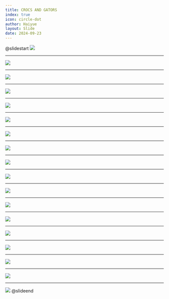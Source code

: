 ```yaml
---
title: CROCS AND GATORS
index: true
icon: circle-dot
author: Haiyue
layout: Slide
date: 2024-09-23
---
```

 
@slidestart
![](https://raw.githubusercontent.com/yclord/reading/refs/heads/master/english/Level-L/CROCS%20AND%20GATORS/001.webp)

---

![](https://raw.githubusercontent.com/yclord/reading/refs/heads/master/english/Level-L/CROCS%20AND%20GATORS/002.webp)

---

![](https://raw.githubusercontent.com/yclord/reading/refs/heads/master/english/Level-L/CROCS%20AND%20GATORS/003.webp)

---

![](https://raw.githubusercontent.com/yclord/reading/refs/heads/master/english/Level-L/CROCS%20AND%20GATORS/004.webp)

---

![](https://raw.githubusercontent.com/yclord/reading/refs/heads/master/english/Level-L/CROCS%20AND%20GATORS/005.webp)

---

![](https://raw.githubusercontent.com/yclord/reading/refs/heads/master/english/Level-L/CROCS%20AND%20GATORS/006.webp)

---

![](https://raw.githubusercontent.com/yclord/reading/refs/heads/master/english/Level-L/CROCS%20AND%20GATORS/007.webp)

---

![](https://raw.githubusercontent.com/yclord/reading/refs/heads/master/english/Level-L/CROCS%20AND%20GATORS/008.webp)

---

![](https://raw.githubusercontent.com/yclord/reading/refs/heads/master/english/Level-L/CROCS%20AND%20GATORS/009.webp)

---

![](https://raw.githubusercontent.com/yclord/reading/refs/heads/master/english/Level-L/CROCS%20AND%20GATORS/010.webp)

---

![](https://raw.githubusercontent.com/yclord/reading/refs/heads/master/english/Level-L/CROCS%20AND%20GATORS/011.webp)

---

![](https://raw.githubusercontent.com/yclord/reading/refs/heads/master/english/Level-L/CROCS%20AND%20GATORS/012.webp)

---

![](https://raw.githubusercontent.com/yclord/reading/refs/heads/master/english/Level-L/CROCS%20AND%20GATORS/013.webp)

---

![](https://raw.githubusercontent.com/yclord/reading/refs/heads/master/english/Level-L/CROCS%20AND%20GATORS/014.webp)

---

![](https://raw.githubusercontent.com/yclord/reading/refs/heads/master/english/Level-L/CROCS%20AND%20GATORS/015.webp)

---

![](https://raw.githubusercontent.com/yclord/reading/refs/heads/master/english/Level-L/CROCS%20AND%20GATORS/016.webp)

---

![](https://raw.githubusercontent.com/yclord/reading/refs/heads/master/english/Level-L/CROCS%20AND%20GATORS/017.webp)

---

![](https://raw.githubusercontent.com/yclord/reading/refs/heads/master/english/Level-L/CROCS%20AND%20GATORS/018.webp)
@slideend